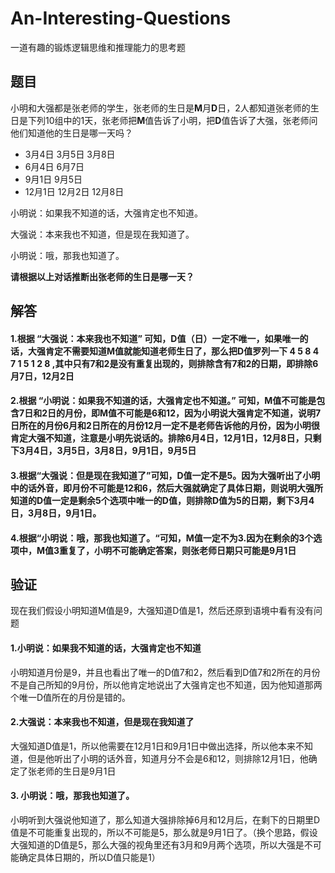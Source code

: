 # An-Interesting-Questions
一道有趣的锻炼逻辑思维和推理能力的思考题
## 题目
小明和大强都是张老师的学生，张老师的生日是**M**月**D**日，2人都知道张老师的生日是下列10组中的1天，张老师把**M**值告诉了小明，把**D**值告诉了大强，张老师问他们知道他的生日是哪一天吗？
- 3月4日 3月5日 3月8日
- 6月4日 6月7日
- 9月1日 9月5日
- 12月1日 12月2日 12月8日

 小明说：如果我不知道的话，大强肯定也不知道。
 
 大强说：本来我也不知道，但是现在我知道了。
 
 小明说：哦，那我也知道了。
 
**请根据以上对话推断出张老师的生日是哪一天？**


## 解答
#### 1.根据 “大强说：本来我也不知道” 可知，D值（日）一定不唯一，如果唯一的话，大强肯定不需要知道M值就能知道老师生日了，那么把D值罗列一下 4 5 8 4 7 1 5 1 2 8 ,其中只有7和2是没有重复出现的，则排除含有7和2的日期，即排除6月7日，12月2日
#### 2.根据 “小明说：如果我不知道的话，大强肯定也不知道。” 可知，M值不可能是包含7日和2日的月份，即M值不可能是6和12，因为小明说大强肯定不知道，说明7日所在的月份6月和2日所在的月份12月一定不是老师告诉他的月份，因为小明很肯定大强不知道，注意是小明先说话的。排除6月4日，12月1日，12月8日，只剩下3月4日，3月5日，3月8日，9月1日，9月5日
#### 3.根据“大强说：但是现在我知道了”可知，D值一定不是5。因为大强听出了小明中的话外音，即月份不可能是12和6，然后大强就确定了具体日期，则说明大强所知道的D值一定是剩余5个选项中唯一的D值，则排除D值为5的日期，剩下3月4日，3月8日，9月1日。
#### 4.根据“小明说：哦，那我也知道了。“可知，M值一定不为3.因为在剩余的3个选项中，M值3重复了，小明不可能确定答案，则张老师日期只可能是9月1日

## 验证
现在我们假设小明知道M值是9，大强知道D值是1，然后还原到语境中看有没有问题
#### 1.小明说：如果我不知道的话，大强肯定也不知道
小明知道月份是9，并且也看出了唯一的D值7和2，然后看到D值7和2所在的月份不是自己所知的9月份，所以他肯定地说出了大强肯定也不知道，因为他知道那两个唯一D值所在的月份是错的。
#### 2.大强说：本来我也不知道，但是现在我知道了
大强知道D值是1，所以他需要在12月1日和9月1日中做出选择，所以他本来不知道，但是他听出了小明的话外音，知道月分不会是6和12，则排除12月1日，他确定了张老师的生日是9月1日
#### 3. 小明说：哦，那我也知道了。
小明听到大强说他知道了，那么知道大强排除掉6月和12月后，在剩下的日期里D值是不可能重复出现的，所以不可能是5，那么就是9月1日了。（换个思路，假设大强知道的D值是5，那么大强的视角里还有3月和9月两个选项，所以大强是不可能确定具体日期的，所以D值只能是1）
